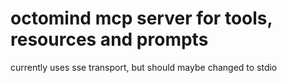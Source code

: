 # octomind mcp server for tools, resources and prompts

currently uses sse transport, but should maybe changed to stdio
